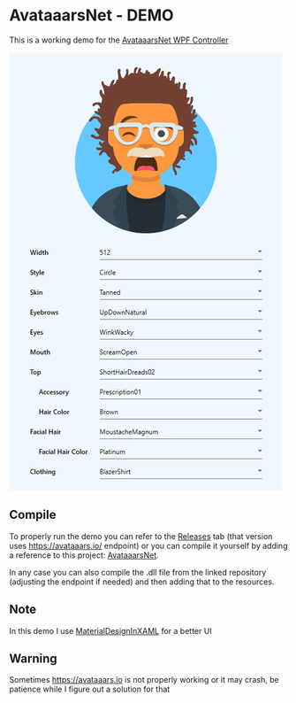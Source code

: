 # AvataaarsNet - DEMO

This is a working demo for the [AvataaarsNet WPF Controller](https://github.com/informagico/avataaarsnet)

![demo](./assets/demo.png)

## Compile

To properly run the demo you can refer to the [Releases](https://github.com/informagico/avataaarsnet-demo/releases) tab (that version uses https://avataaars.io/ endpoint) or you can compile it yourself by adding a reference to this project: [AvataaarsNet](https://github.com/informagico/avataaarsnet).

In any case you can also compile the .dll file from the linked repository (adjusting the endpoint if needed) and then adding that to the resources.

## Note

In this demo I use [MaterialDesignInXAML](https://github.com/MaterialDesignInXAML) for a better UI

## Warning

Sometimes https://avataaars.io is not properly working or it may crash, be patience while I figure out a solution for that
